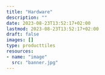 ```yaml
---
title: "Hardware"
description: ""
date: 2023-08-23T13:52:17+02:00
lastmod: 2023-08-23T13:52:17+02:00
draft: false
images: []
type: producttiles
resources:
- name: "image"
  src: "banner.jpg"
---
```

